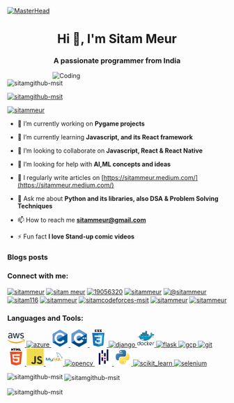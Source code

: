 [![MasterHead](https://engineering.giphy.com/wp-content/uploads/2017/06/api.gif)](https://rishavchanda.io)
<h1 align="center">Hi 👋, I'm Sitam Meur</h1>
<h3 align="center">A passionate programmer from India</h3>
<img align="right" alt="Coding" width="400" src="https://thumbs.gfycat.com/ExemplaryFairFeline-max-1mb.gif">
<p align="left"> <img src="https://komarev.com/ghpvc/?username=sitamgithub-msit&label=Profile%20views&color=0e75b6&style=flat" alt="sitamgithub-msit" /> </p>
<p align="left"> <a href="https://github.com/ryo-ma/github-profile-trophy"><img src="https://github-profile-trophy.vercel.app/?username=sitamgithub-msit" alt="sitamgithub-msit" /></a> </p>
<p align="left"> <a href="https://twitter.com/sitammeur" target="blank"><img src="https://img.shields.io/twitter/follow/sitammeur?logo=twitter&style=for-the-badge" alt="sitammeur" /></a> </p>

- 🔭 I’m currently working on **Pygame projects**

- 🌱 I’m currently learning **Javascript, and its React framework**

- 👯 I’m looking to collaborate on **Javascript, React & React Native**

- 🤝 I’m looking for help with **AI,ML concepts and ideas**

- 📝 I regularly write articles on [https://sitammeur.medium.com/](https://sitammeur.medium.com/)

- 💬 Ask me about **Python and its libraries, also DSA & Problem Solving Techniques**

- 📫 How to reach me **sitammeur@gmail.com**

- ⚡ Fun fact **I love Stand-up comic videos**

### Blogs posts
<!-- BLOG-POST-LIST:START -->
<!-- BLOG-POST-LIST:END -->

<h3 align="left">Connect with me:</h3>
<p align="left">
<a href="https://twitter.com/sitammeur" target="blank"><img align="center" src="https://raw.githubusercontent.com/rahuldkjain/github-profile-readme-generator/master/src/images/icons/Social/twitter.svg" alt="sitammeur" height="30" width="40" /></a>
<a href="https://linkedin.com/in//sitam-meur-44b762223" target="blank"><img align="center" src="https://raw.githubusercontent.com/rahuldkjain/github-profile-readme-generator/master/src/images/icons/Social/linked-in-alt.svg" alt="sitam meur" height="30" width="40" /></a>
<a href="https://stackoverflow.com/users/19056320" target="blank"><img align="center" src="https://raw.githubusercontent.com/rahuldkjain/github-profile-readme-generator/master/src/images/icons/Social/stack-overflow.svg" alt="19056320" height="30" width="40" /></a>
<a href="https://kaggle.com/sitammeur" target="blank"><img align="center" src="https://raw.githubusercontent.com/rahuldkjain/github-profile-readme-generator/master/src/images/icons/Social/kaggle.svg" alt="sitammeur" height="30" width="40" /></a>
<a href="https://medium.com/@sitammeur" target="blank"><img align="center" src="https://raw.githubusercontent.com/rahuldkjain/github-profile-readme-generator/master/src/images/icons/Social/medium.svg" alt="@sitammeur" height="30" width="40" /></a>
<a href="https://www.codechef.com/users/sitam116" target="blank"><img align="center" src="https://cdn.jsdelivr.net/npm/simple-icons@3.1.0/icons/codechef.svg" alt="sitam116" height="30" width="40" /></a>
<a href="https://www.hackerrank.com/sitammeur" target="blank"><img align="center" src="https://raw.githubusercontent.com/rahuldkjain/github-profile-readme-generator/master/src/images/icons/Social/hackerrank.svg" alt="sitammeur" height="30" width="40" /></a>
<a href="https://codeforces.com/profile/sitamcodeforces-msit" target="blank"><img align="center" src="https://raw.githubusercontent.com/rahuldkjain/github-profile-readme-generator/master/src/images/icons/Social/codeforces.svg" alt="sitamcodeforces-msit" height="30" width="40" /></a>
<a href="https://www.leetcode.com/sitammeur" target="blank"><img align="center" src="https://raw.githubusercontent.com/rahuldkjain/github-profile-readme-generator/master/src/images/icons/Social/leet-code.svg" alt="sitammeur" height="30" width="40" /></a>
<a href="https://auth.geeksforgeeks.org/user/sitammeur" target="blank"><img align="center" src="https://raw.githubusercontent.com/rahuldkjain/github-profile-readme-generator/master/src/images/icons/Social/geeks-for-geeks.svg" alt="sitammeur" height="30" width="40" /></a>
</p>

<h3 align="left">Languages and Tools:</h3>
<p align="left"> <a href="https://aws.amazon.com" target="_blank" rel="noreferrer"> <img src="https://raw.githubusercontent.com/devicons/devicon/master/icons/amazonwebservices/amazonwebservices-original-wordmark.svg" alt="aws" width="40" height="40"/> </a> <a href="https://azure.microsoft.com/en-in/" target="_blank" rel="noreferrer"> <img src="https://www.vectorlogo.zone/logos/microsoft_azure/microsoft_azure-icon.svg" alt="azure" width="40" height="40"/> </a> <a href="https://www.cprogramming.com/" target="_blank" rel="noreferrer"> <img src="https://raw.githubusercontent.com/devicons/devicon/master/icons/c/c-original.svg" alt="c" width="40" height="40"/> </a> <a href="https://www.w3schools.com/cpp/" target="_blank" rel="noreferrer"> <img src="https://raw.githubusercontent.com/devicons/devicon/master/icons/cplusplus/cplusplus-original.svg" alt="cplusplus" width="40" height="40"/> </a> <a href="https://www.w3schools.com/css/" target="_blank" rel="noreferrer"> <img src="https://raw.githubusercontent.com/devicons/devicon/master/icons/css3/css3-original-wordmark.svg" alt="css3" width="40" height="40"/> </a> <a href="https://www.djangoproject.com/" target="_blank" rel="noreferrer"> <img src="https://cdn.worldvectorlogo.com/logos/django.svg" alt="django" width="40" height="40"/> </a> <a href="https://www.docker.com/" target="_blank" rel="noreferrer"> <img src="https://raw.githubusercontent.com/devicons/devicon/master/icons/docker/docker-original-wordmark.svg" alt="docker" width="40" height="40"/> </a> <a href="https://flask.palletsprojects.com/" target="_blank" rel="noreferrer"> <img src="https://www.vectorlogo.zone/logos/pocoo_flask/pocoo_flask-icon.svg" alt="flask" width="40" height="40"/> </a> <a href="https://cloud.google.com" target="_blank" rel="noreferrer"> <img src="https://www.vectorlogo.zone/logos/google_cloud/google_cloud-icon.svg" alt="gcp" width="40" height="40"/> </a> <a href="https://git-scm.com/" target="_blank" rel="noreferrer"> <img src="https://www.vectorlogo.zone/logos/git-scm/git-scm-icon.svg" alt="git" width="40" height="40"/> </a> <a href="https://www.w3.org/html/" target="_blank" rel="noreferrer"> <img src="https://raw.githubusercontent.com/devicons/devicon/master/icons/html5/html5-original-wordmark.svg" alt="html5" width="40" height="40"/> </a> <a href="https://developer.mozilla.org/en-US/docs/Web/JavaScript" target="_blank" rel="noreferrer"> <img src="https://raw.githubusercontent.com/devicons/devicon/master/icons/javascript/javascript-original.svg" alt="javascript" width="40" height="40"/> </a> <a href="https://www.mysql.com/" target="_blank" rel="noreferrer"> <img src="https://raw.githubusercontent.com/devicons/devicon/master/icons/mysql/mysql-original-wordmark.svg" alt="mysql" width="40" height="40"/> </a> <a href="https://opencv.org/" target="_blank" rel="noreferrer"> <img src="https://www.vectorlogo.zone/logos/opencv/opencv-icon.svg" alt="opencv" width="40" height="40"/> </a> <a href="https://pandas.pydata.org/" target="_blank" rel="noreferrer"> <img src="https://raw.githubusercontent.com/devicons/devicon/2ae2a900d2f041da66e950e4d48052658d850630/icons/pandas/pandas-original.svg" alt="pandas" width="40" height="40"/> </a> <a href="https://www.python.org" target="_blank" rel="noreferrer"> <img src="https://raw.githubusercontent.com/devicons/devicon/master/icons/python/python-original.svg" alt="python" width="40" height="40"/> </a> <a href="https://scikit-learn.org/" target="_blank" rel="noreferrer"> <img src="https://upload.wikimedia.org/wikipedia/commons/0/05/Scikit_learn_logo_small.svg" alt="scikit_learn" width="40" height="40"/> </a> <a href="https://www.selenium.dev" target="_blank" rel="noreferrer"> <img src="https://raw.githubusercontent.com/detain/svg-logos/780f25886640cef088af994181646db2f6b1a3f8/svg/selenium-logo.svg" alt="selenium" width="40" height="40"/> </a> </p>

<p><img align="left" src="https://github-readme-stats.vercel.app/api/top-langs?username=sitamgithub-msit&show_icons=true&locale=en&layout=compact" alt="sitamgithub-msit" /></p>

<p>&nbsp;<img align="center" src="https://github-readme-stats.vercel.app/api?username=sitamgithub-msit&show_icons=true&locale=en" alt="sitamgithub-msit" /></p>

<p><img align="center" src="https://github-readme-streak-stats.herokuapp.com/?user=sitamgithub-msit&" alt="sitamgithub-msit" /></p>
